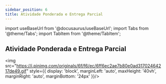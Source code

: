```yaml
---
sidebar_position: 6
title: Atividade Ponderada e Entrega Parcial
---
```


import useBaseUrl from '@docusaurus/useBaseUrl';
import Tabs from '@theme/Tabs';
import TabItem from '@theme/TabItem';

## Atividade Ponderada e Entrega Parcial

<img src="https://i.pinimg.com/originals/6f/f6/ec/6ff6ec2ae7b80e0ad31702464217de49.gif" style={{ display: 'block', marginLeft: 'auto', maxHeight: '40vh', marginRight: 'auto', marginBottom: '24px' }}/>
